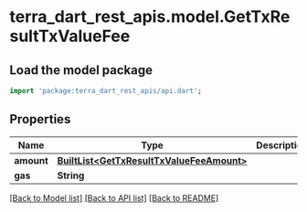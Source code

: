 # terra_dart_rest_apis.model.GetTxResultTxValueFee

## Load the model package
```dart
import 'package:terra_dart_rest_apis/api.dart';
```

## Properties
Name | Type | Description | Notes
------------ | ------------- | ------------- | -------------
**amount** | [**BuiltList&lt;GetTxResultTxValueFeeAmount&gt;**](GetTxResultTxValueFeeAmount.md) |  | 
**gas** | **String** |  | 

[[Back to Model list]](../README.md#documentation-for-models) [[Back to API list]](../README.md#documentation-for-api-endpoints) [[Back to README]](../README.md)



